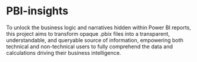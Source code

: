 # PBI-insights
To unlock the business logic and narratives hidden within Power BI reports, this project aims to transform opaque .pbix files into a transparent, understandable, and queryable source of information, empowering both technical and non-technical users to fully comprehend the data and calculations driving their business intelligence.
